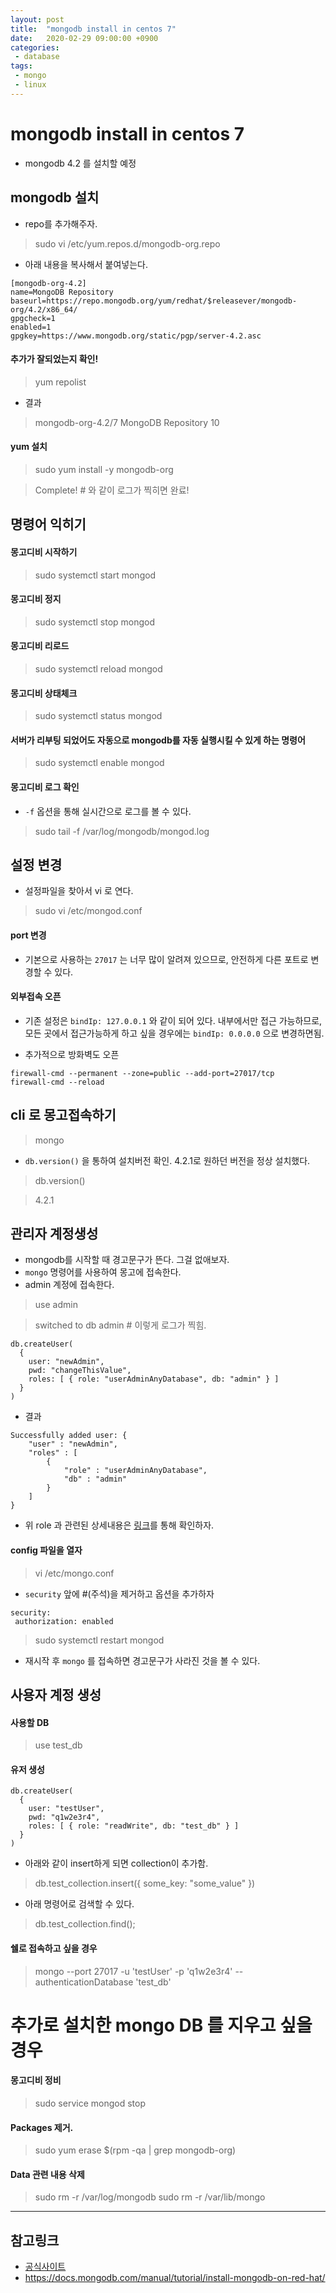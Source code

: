 ```yaml
---
layout: post
title:  "mongodb install in centos 7"
date:   2020-02-29 09:00:00 +0900
categories:
 - database
tags: 
 - mongo
 - linux
---
```

# mongodb install in centos 7
- mongodb 4.2 를 설치할 예정

## mongodb 설치
- repo를 추가해주자.

> sudo vi /etc/yum.repos.d/mongodb-org.repo

- 아래 내용을 복사해서 붙여넣는다.

```
[mongodb-org-4.2]
name=MongoDB Repository
baseurl=https://repo.mongodb.org/yum/redhat/$releasever/mongodb-org/4.2/x86_64/
gpgcheck=1
enabled=1
gpgkey=https://www.mongodb.org/static/pgp/server-4.2.asc
```
#### 추가가 잘되었는지 확인!
> yum repolist

- 결과

> mongodb-org-4.2/7                       MongoDB Repository                    10

#### yum 설치
> sudo yum install -y mongodb-org

> Complete! # 와 같이 로그가 찍히면 완료!

## 명령어 익히기
#### 몽고디비 시작하기
> sudo systemctl start mongod

#### 몽고디비 정지
> sudo systemctl stop mongod

#### 몽고디비 리로드
> sudo systemctl reload mongod

#### 몽고디비 상태체크
> sudo systemctl status mongod

#### 서버가 리부팅 되었어도 자동으로 mongodb를 자동 실행시킬 수 있게 하는 명령어
> sudo systemctl enable mongod

#### 몽고디비 로그 확인
- `-f` 옵션을 통해 실시간으로 로그를 볼 수 있다.

> sudo tail -f /var/log/mongodb/mongod.log

## 설정 변경
- 설정파일을 찾아서 vi 로 연다.

> sudo vi /etc/mongod.conf

#### port 변경
- 기본으로 사용하는 `27017` 는 너무 많이 알려져 있으므로, 안전하게 다른 포트로 변경할 수 있다.

#### 외부접속 오픈
- 기존 설정은 `bindIp: 127.0.0.1` 와 같이 되어 있다. 내부에서만 접근 가능하므로, 모든 곳에서 접근가능하게 하고 싶을 경우에는 `bindIp: 0.0.0.0` 으로 변경하면됨.

- 추가적으로 방화벽도 오픈
```
firewall-cmd --permanent --zone=public --add-port=27017/tcp
firewall-cmd --reload
```

## cli 로 몽고접속하기
> mongo 

- `db.version()` 을 통하여 설치버전 확인. 4.2.1로 원하던 버전을 정상 설치했다.

> db.version()

> 4.2.1

## 관리자 계정생성
- mongodb를 시작할 때 경고문구가 뜬다. 그걸 없애보자.
- `mongo` 명령어를 사용하여 몽고에 접속한다.
- admin 계정에 접속한다.

> use admin

> switched to db admin # 이렇게 로그가 찍힘.

```
db.createUser(
  {
    user: "newAdmin", 
    pwd: "changeThisValue", 
    roles: [ { role: "userAdminAnyDatabase", db: "admin" } ]
  }
)
```

- 결과

```
Successfully added user: {
	"user" : "newAdmin",
	"roles" : [
		{
			"role" : "userAdminAnyDatabase",
			"db" : "admin"
		}
	]
}
```

- 위 role 과 관련된 상세내용은 [링크](https://docs.mongodb.com/manual/tutorial/manage-users-and-roles/)를 통해 확인하자.

#### config 파일을 열자
> vi /etc/mongo.conf

- `security` 앞에 #(주석)을 제거하고 옵션을 추가하자

```
security:
 authorization: enabled
``` 

> sudo systemctl restart mongod 

- 재시작 후 `mongo` 를 접속하면 경고문구가 사라진 것을 볼 수 있다.

## 사용자 계정 생성
#### 사용할 DB
> use test_db

#### 유저 생성
```
db.createUser(
  {
    user: "testUser",
    pwd: "q1w2e3r4",
    roles: [ { role: "readWrite", db: "test_db" } ]
  }
)
```

- 아래와 같이 insert하게 되면 collection이 추가함.

> db.test_collection.insert({ some_key: "some_value" })

- 아래 명령어로 검색할 수 있다.

> db.test_collection.find();

#### 쉘로 접속하고 싶을 경우
> mongo --port 27017 -u 'testUser' -p 'q1w2e3r4' --authenticationDatabase 'test_db'

# 추가로 설치한 mongo DB 를 지우고 싶을 경우
#### 몽고디비 정비
> sudo service mongod stop

#### Packages 제거.
> sudo yum erase $(rpm -qa | grep mongodb-org)

#### Data 관련 내용 삭제
> sudo rm -r /var/log/mongodb
> sudo rm -r /var/lib/mongo

---
## 참고링크
- [공식사이트](https://www.mongodb.com/)
- https://docs.mongodb.com/manual/tutorial/install-mongodb-on-red-hat/
